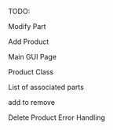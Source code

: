 TODO:

Modify Part

Add Product

Main GUI Page

Product Class

List of associated parts

  add to
  remove
  
Delete Product
Error Handling
